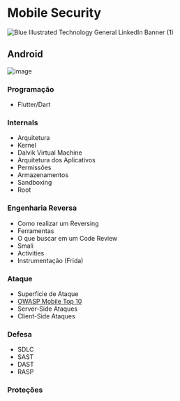 # Mobile Security

![Blue Illustrated Technology General LinkedIn Banner (1)](https://user-images.githubusercontent.com/37185061/213771625-a573b0ab-2363-491d-8285-cbbec547e203.gif)

## Android 

![image](https://user-images.githubusercontent.com/37185061/196573728-2ea09c12-a6ec-4480-b266-329b2299ba24.png)

### Programação 
- Flutter/Dart 

### Internals 
- Arquitetura 
- Kernel 
- Dalvik Virtual Machine 
- Arquitetura dos Aplicativos 
- Permissões 
- Armazenamentos 
- Sandboxing 
- Root 

### Engenharia Reversa 
- Como realizar um Reversing 
- Ferramentas 
- O que buscar em um Code Review 
- Smali 
- Activities 
- Instrumentação (Frida)

### Ataque 
- Superfície de Ataque 
- [OWASP Mobile Top 10](https://github.com/wh0isdxk/MobileSecurity/blob/main/Offensive/OWASPMobile.md) 
- Server-Side Ataques 
- Client-Side Ataques 

### Defesa 
- SDLC 
- SAST
- DAST
- RASP 

### Proteções 
